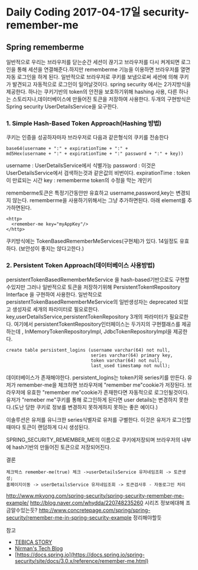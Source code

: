 # Daily Coding 2017-04-17일 security-remember-me

## Spring rememberme

일반적으로 우리는 브라우저를 닫는순간 세션이 끊기고 브라우저를 다시 켜게되면 로그인을 통해 세션을 연결해준다.하지만  rememberme 기능을 이용하면 브라우저를 열면 자동 로그인을 하게 된다.  일반적으로 브라우저로 쿠키를 보냄으로써 세션에 의해 쿠키가 발견되고 자동적으로 로그인이 일어날것이다. spring security 에서는 2가지방식을 제공한다.  하나는 쿠키기반의 token의 안전을 보호하기위해 hashing 사용, 다른 하나는 스토리지나,데이터베이스에 만들어진 토큰을 저장하여 사용한다. 두개의 구현방식은 Spring security UserDetailsService을 요구한다.

### 1. Simple Hash-Based Token Approach(Hashing 방법)
쿠키는 인증을 성공하자마자 브라우저로 다음과 같은형식의 쿠키를 전송한다
```
base64(username + ":" + expirationTime + ":" +
md5Hex(username + ":" + expirationTime + ":" password + ":" + key))
```
username : UserDetailsService에서 식별가능
password : 이것은 UserDetailsService에서 검색하는것과 같은값의 비번이다.
expirationTime : token이 만료되는 시간
key : rememberme token의 수정을 막는 개인키

rememberme토큰은 특정기간동안만 유효하고 username,password,key는 변경되지 않는다. rememberme을 사용하기위해서는 그냥 추가하면된다. 아래 element를 추가하면된다.

```
<http>
  <remember-me key="myAppKey"/>
</http>
```

쿠키방식에는 TokenBasedRememberMeServices(구현체)가 있다. 14일정도 유효하다. (보안성이 좋지는 않다고한다.)

### 2. Persistent Token Approach(데이터베이스 사용방법)
persistentTokenBasedRememberMeService 을 hash-based기반으로도 구현할수있지만 그러나 일반적으로 토큰을 저장하기위해 PersistentTokentRepository Interface 을 구현하여 사용한다. 일반적으로 persistentTokenBasedRememberMeService의 일반생성자는 deprecated 되었고 생성자로 세개의 파라미터로 필요로한다. key,userDetailsService,persistentTokenRepository 3개의 파라미터가 필요로한다. 여기에서 persistentTokentRepository인터페이스는 두가지의 구현캘래스를 제공하는데 , InMemoryTokenRepositoryImpl, JdbcTokenRepositoryImpl을 제공한다.
```
create table persistent_logins (username varchar(64) not null,
                                series varchar(64) primary key,
                                token varchar(64) not null,
                                last_used timestamp not null);
```
데이터베이스가 존재해야한다. persistent_logins는 token키와 series키를 만든다. 유저가 remember-me을 체크하면 브라우저에 "remember me"cookie가 저장된다. 브라우저에 유효한 "remember me"cookie가 존재한다면 자동적으로 로그인될것이다. 유저가 "remeber me"쿠키를 통해 로그인하게 된다면 user details는 변경하지 못한다.(도난 당한 쿠키로 정보를 변경하지 못하게하지 못하는 좋은 예이다.)

이솔루션은 유저를 유니크한 series식별자로 유저를 구별한다. 이것은 유저가 로그인할때마다 토큰이 랜덤하게 다시 생성된다.


SPRING_SECURITY_REMEMBER_ME의 이름으로 쿠키에저장되며 브라우저의 내부에 hash기반의 만들어진 토큰으로 저장되어진다.

결론
```
체크박스 remember-me(true) 체크 ->userDetailsService 유저네임조회 -> 토큰생성;
홈페이지이동 -> userDetailsService 유저네임조회 -> 토큰검사후 - 자동로그인 처리
```


http://www.mkyong.com/spring-security/spring-security-remember-me-example/
http://blog.naver.com/whydda/220748235260 시리즈 정보에대해 조금알수있는듯?
http://www.concretepage.com/spring/spring-security/remember-me-in-spring-security-example 정리해야할듯


참고
* [TEBICA STORY](http://earlybird.kr/1584)
* [Nirman's Tech Blog](http://technirman.blogspot.kr/2014/01/spring-security-remember-me-example.html)
* [https://docs.spring.io](https://docs.spring.io/spring-security/site/docs/3.0.x/reference/remember-me.html)

